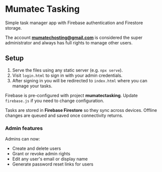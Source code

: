 # Mumatec Tasking

Simple task manager app with Firebase authentication and Firestore storage.

The account **mumatechosting@gmail.com** is considered the super administrator
and always has full rights to manage other users.

## Setup

1. Serve the files using any static server (e.g. `npx serve`).
2. Visit `login.html` to sign in with your admin credentials.
3. After signing in you will be redirected to `index.html` where you can manage your tasks.

Firebase is pre-configured with project **mumatectasking**. Update `firebase.js` if you need to change configuration.

Tasks are stored in **Firebase Firestore** so they sync across devices. Offline changes are queued and saved once connectivity returns.

### Admin features

Admins can now:

- Create and delete users
- Grant or revoke admin rights
- Edit any user's email or display name
- Generate password reset links for users

